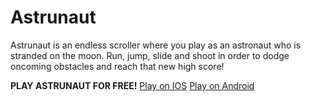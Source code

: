 # Astrunaut
 Astrunaut is an endless scroller where you play as an astronaut who is stranded on the moon. Run, jump, slide and shoot in order to dodge oncoming obstacles and reach that new high score!
 
 **PLAY ASTRUNAUT FOR FREE!**
 [Play on IOS](https://apps.apple.com/gb/app/astrunaut/id1599727489)
 [Play on Android](https://play.google.com/store/apps/details?id=com.Endev.Astrunaught)
 
 
